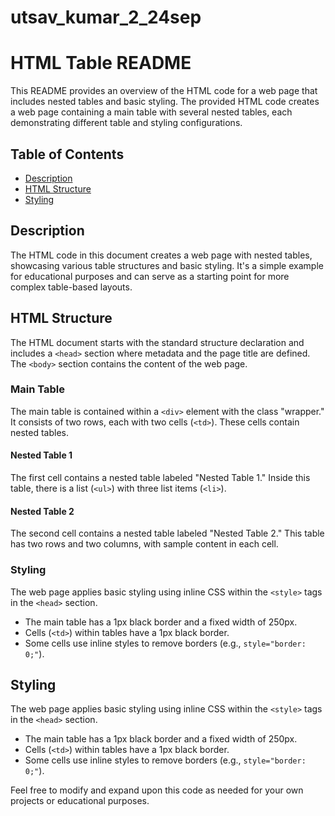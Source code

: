 # utsav_kumar_2_24sep

# HTML Table README

This README provides an overview of the HTML code for a web page that includes nested tables and basic styling. The provided HTML code creates a web page containing a main table with several nested tables, each demonstrating different table and styling configurations.

## Table of Contents

- [Description](#description)
- [HTML Structure](#html-structure)
- [Styling](#styling)

## Description

The HTML code in this document creates a web page with nested tables, showcasing various table structures and basic styling. It's a simple example for educational purposes and can serve as a starting point for more complex table-based layouts.

## HTML Structure

The HTML document starts with the standard structure declaration and includes a `<head>` section where metadata and the page title are defined. The `<body>` section contains the content of the web page.

### Main Table

The main table is contained within a `<div>` element with the class "wrapper." It consists of two rows, each with two cells (`<td>`). These cells contain nested tables.

#### Nested Table 1

The first cell contains a nested table labeled "Nested Table 1." Inside this table, there is a list (`<ul>`) with three list items (`<li>`).

#### Nested Table 2

The second cell contains a nested table labeled "Nested Table 2." This table has two rows and two columns, with sample content in each cell.

### Styling

The web page applies basic styling using inline CSS within the `<style>` tags in the `<head>` section.

- The main table has a 1px black border and a fixed width of 250px.
- Cells (`<td>`) within tables have a 1px black border.
- Some cells use inline styles to remove borders (e.g., `style="border: 0;"`).

## Styling

The web page applies basic styling using inline CSS within the `<style>` tags in the `<head>` section.

- The main table has a 1px black border and a fixed width of 250px.
- Cells (`<td>`) within tables have a 1px black border.
- Some cells use inline styles to remove borders (e.g., `style="border: 0;"`).

Feel free to modify and expand upon this code as needed for your own projects or educational purposes.
